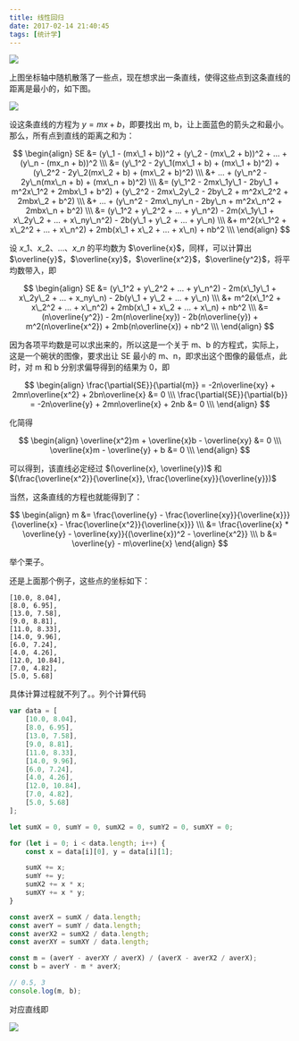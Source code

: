 ```yaml
---
title: 线性回归
date: 2017-02-14 21:40:45
tags: [统计学]
---
```


![](http://7xo08n.com1.z0.glb.clouddn.com/blog/linear-regression/1.png)

<!-- more -->

上图坐标轴中随机散落了一些点，现在想求出一条直线，使得这些点到这条直线的距离是最小的，如下图。

![](http://7xo08n.com1.z0.glb.clouddn.com/blog/linear-regression/2.png)

设这条直线的方程为 $y = mx + b$，即要找出 m, b，让上面蓝色的箭头之和最小。那么，所有点到直线的距离之和为：

$$
\begin{align}
SE &= (y\_1 - (mx\_1 + b))^2 + (y\_2 - (mx\_2 + b))^2 + ... + (y\_n - (mx_n + b))^2 \\\
&= (y\_1^2 - 2y\_1(mx\_1 + b) + (mx\_1 + b)^2) + (y\_2^2 - 2y\_2(mx\_2 + b) + (mx\_2 + b)^2) \\\
&+ ... + (y\_n^2 - 2y\_n(mx\_n + b) + (mx\_n + b)^2) \\\
&= (y\_1^2 - 2mx\_1y\_1 - 2by\_1 + m^2x\_1^2 + 2mbx\_1 + b^2) + (y\_2^2 - 2mx\_2y\_2 - 2by\_2 + m^2x\_2^2 + 2mbx\_2 + b^2) \\\
&+ ... + (y\_n^2 - 2mx\_ny\_n - 2by\_n + m^2x\_n^2 + 2mbx\_n + b^2) \\\
&= (y\_1^2 + y\_2^2 + ... + y\_n^2) - 2m(x\_1y\_1 + x\_2y\_2 + ... + x\_ny\_n^2) - 2b(y\_1 + y\_2 + ... + y\_n) \\\
&+ m^2(x\_1^2 + x\_2^2 + ... + x\_n^2) + 2mb(x\_1 + x\_2 + ... + x\_n) + nb^2 \\\
\end{align}
$$

设 $x\_1$、$x\_2$、...、$x\_n$ 的平均数为 $\overline{x}$，同样，可以计算出 $\overline{y}$，$\overline{xy}$，$\overline{x^2}$，$\overline{y^2}$，将平均数带入，即

$$
\begin{align}
SE &= (y\_1^2 + y\_2^2 + ... + y\_n^2) - 2m(x\_1y\_1 + x\_2y\_2 + ... + x_ny\_n) - 2b(y\_1 + y\_2 + ... + y\_n) \\\
&+ m^2(x\_1^2 + x\_2^2 + ... + x\_n^2) + 2mb(x\_1 + x\_2 + ... + x\_n) + nb^2 \\\
&= (n\overline{y^2}) - 2m(n\overline{xy}) - 2b(n\overline{y}) + m^2(n\overline{x^2}) + 2mb(n\overline{x}) + nb^2 \\\
\end{align}
$$

因为各项平均数是可以求出来的，所以这是一个关于 m、b 的方程式，实际上，这是一个碗状的图像，要求出让 SE 最小的 m、n，即求出这个图像的最低点，此时，对 m 和 b 分别求偏导得到的结果为 0，即

$$
\begin{align}
\frac{\partial{SE}}{\partial{m}} = -2n\overline{xy} + 2mn\overline{x^2} + 2bn\overline{x} &= 0 \\\
\frac{\partial{SE}}{\partial{b}} = -2n\overline{y} + 2mn\overline{x} + 2nb &= 0 \\\
\end{align}
$$

化简得

$$
\begin{align}
\overline{x^2}m + \overline{x}b - \overline{xy} &= 0 \\\
\overline{x}m - \overline{y} + b &= 0 \\\
\end{align}
$$

可以得到，该直线必定经过 $(\overline{x}, \overline{y})$ 和 $(\frac{\overline{x^2}}{\overline{x}}, \frac{\overline{xy}}{\overline{y}})$

当然，这条直线的方程也就能得到了：

$$
\begin{align}
m &= \frac{\overline{y} - \frac{\overline{xy}}{\overline{x}}}{\overline{x} - \frac{\overline{x^2}}{\overline{x}}} \\\
&= \frac{\overline{x} * \overline{y} - \overline{xy}}{(\overline{x})^2 - \overline{x^2}} \\\
b &= \overline{y} - m\overline{x}
\end{align}
$$

举个栗子。

还是上面那个例子，这些点的坐标如下：

```
[10.0, 8.04],
[8.0, 6.95],
[13.0, 7.58],
[9.0, 8.81],
[11.0, 8.33],
[14.0, 9.96],
[6.0, 7.24],
[4.0, 4.26],
[12.0, 10.84],
[7.0, 4.82],
[5.0, 5.68]
```

具体计算过程就不列了。。列个计算代码

```javascript
var data = [
    [10.0, 8.04],
    [8.0, 6.95],
    [13.0, 7.58],
    [9.0, 8.81],
    [11.0, 8.33],
    [14.0, 9.96],
    [6.0, 7.24],
    [4.0, 4.26],
    [12.0, 10.84],
    [7.0, 4.82],
    [5.0, 5.68]
];

let sumX = 0, sumY = 0, sumX2 = 0, sumY2 = 0, sumXY = 0;

for (let i = 0; i < data.length; i++) {
    const x = data[i][0], y = data[i][1];

    sumX += x;
    sumY += y;
    sumX2 += x * x;
    sumXY += x * y;
}

const averX = sumX / data.length;
const averY = sumY / data.length;
const averX2 = sumX2 / data.length;
const averXY = sumXY / data.length;

const m = (averY - averXY / averX) / (averX - averX2 / averX);
const b = averY - m * averX;

// 0.5, 3
console.log(m, b);
```

对应直线即

![](http://7xo08n.com1.z0.glb.clouddn.com/blog/linear-regression/3.png)
